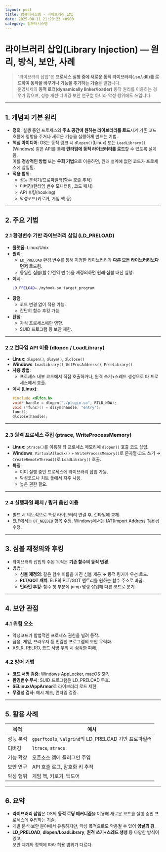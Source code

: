 ```yaml
---
layout: post
title: 컴퓨터시스템 - 라이브러리 삽입
date: 2025-08-11 21:20:23 +0900
category: 컴퓨터시스템
---
```

# 라이브러리 삽입(Library Injection) — 원리, 방식, 보안, 사례

> “라이브러리 삽입”은 **프로세스 실행 중에 새로운 동적 라이브러리(.so/.dll)를 로드하여 동작을 바꾸거나 기능을 추가하는 기술**을 말합니다.  
> 운영체제의 **동적 로더(dynamically linker/loader)** 동작 원리를 이용하는 경우가 많으며, 성능 개선·디버깅·보안 연구뿐 아니라 악성 행위에도 쓰입니다.

---

## 1. 개념과 기본 원리

- **정의**: 실행 중인 프로세스의 **주소 공간에 원하는 라이브러리를 로드**시켜 기존 코드 흐름에 영향을 주거나 새로운 기능을 실행하게 만드는 기법.
- **핵심 아이디어**: OS는 동적 링크 시 `dlopen()`(Linux) 또는 `LoadLibrary()`(Windows) 같은 API를 통해 **런타임에 동적 라이브러리를 로드**할 수 있도록 설계됨.  
  이를 **정상적인 방법** 또는 **우회 기법**으로 이용하면, 원래 설계에 없던 코드가 프로세스에 삽입됨.
- **적용 범위**:
  - 성능 분석기/프로파일러(함수 호출 추적)
  - 디버깅(런타임 변수 모니터링, 코드 패치)
  - API 후킹(hooking)
  - 악성코드(키로거, 게임 핵 등)

---

## 2. 주요 기법

### 2.1 환경변수 기반 라이브러리 삽입 (LD_PRELOAD)
- **플랫폼**: Linux/Unix
- **원리**:
  - `LD_PRELOAD` 환경 변수를 통해 지정한 라이브러리가 **다른 모든 라이브러리보다 먼저** 로드됨.
  - 동일한 심볼(함수/전역 변수)을 재정의하면 원래 심볼 대신 실행.
- **예시**:
  ```bash
  LD_PRELOAD=./myhook.so target_program
  ```
- **장점**:
  - 코드 변경 없이 적용 가능.
  - 간단히 함수 후킹 가능.
- **단점**:
  - 자식 프로세스에만 영향.
  - SUID 프로그램 등 보안 제한.

---

### 2.2 런타임 API 이용 (dlopen / LoadLibrary)
- **Linux**: `dlopen()`, `dlsym()`, `dlclose()`  
- **Windows**: `LoadLibrary()`, `GetProcAddress()`, `FreeLibrary()`
- **사용 방법**:
  - 프로세스 내부 코드에서 직접 호출하거나, 원격 쓰기+스레드 생성으로 타 프로세스에서 호출.
- **예시 (Linux)**:
  ```c
  #include <dlfcn.h>
  void* handle = dlopen("./plugin.so", RTLD_NOW);
  void (*func)() = dlsym(handle, "entry");
  func();
  dlclose(handle);
  ```

---

### 2.3 원격 프로세스 주입 (ptrace, WriteProcessMemory)
- **Linux**: `ptrace()`를 이용해 타 프로세스 메모리에 `dlopen()` 호출 코드 삽입.
- **Windows**: `VirtualAllocEx()` + `WriteProcessMemory()`로 문자열·코드 쓰기 → `CreateRemoteThread()`로 `LoadLibrary()` 호출.
- **특징**:
  - 이미 실행 중인 프로세스에 라이브러리 삽입 가능.
  - 악성코드나 치트 툴에서 자주 사용.
  - 높은 권한 필요.

---

### 2.4 실행파일 패치 / 링커 옵션 이용
- 빌드 시 의도적으로 특정 라이브러리 연결 후, 런타임에 교체.
- ELF에서는 `DT_NEEDED` 항목 수정, Windows에서는 IAT(Import Address Table) 수정.

---

## 3. 심볼 재정의와 후킹

- 라이브러리 삽입의 주된 목적은 **기존 함수의 동작 변경**.
- 방법:
  - **심볼 재정의**: 같은 함수 이름을 가진 심볼 제공 → 동적 링커가 우선 로드.
  - **PLT/GOT 패치**: ELF의 PLT/GOT 엔트리를 원하는 함수 주소로 바꿈.
  - **인라인 후킹**: 함수 첫 부분에 jump 명령 삽입해 다른 코드로 분기.

---

## 4. 보안 관점

### 4.1 위험 요소
- 악성코드가 합법적인 프로세스 권한을 빌려 동작.
- 금융, 게임, 브라우저 등 민감한 프로그램의 보안 무력화.
- ASLR, RELRO, 코드 서명 우회 시 심각한 피해.

### 4.2 방어 기법
- **코드 서명 검증**: Windows AppLocker, macOS SIP.
- **환경변수 무시**: SUID 프로그램은 LD_PRELOAD 무효.
- **SELinux/AppArmor**로 라이브러리 로드 제한.
- **무결성 검사**: 해시 체크, 런타임 검증.

---

## 5. 활용 사례

| 목적 | 예시 |
|------|------|
| 성능 분석 | `gperftools`, `Valgrind`의 LD_PRELOAD 기반 프로파일러 |
| 디버깅 | `ltrace`, `strace` |
| 기능 확장 | 오픈소스 앱에 플러그인 주입 |
| 보안 연구 | API 호출 로그, 암호화 키 추적 |
| 악성 행위 | 게임 핵, 키로거, 백도어 |

---

## 6. 요약

- **라이브러리 삽입**은 OS의 **동적 로딩 메커니즘**을 이용해 새로운 코드를 실행 중인 프로세스에 주입하는 기술.
- 개발·분석·보안 분야에서 유용하지만, 악성 목적으로도 악용될 수 있어 **양날의 검**.
- **LD_PRELOAD**, **dlopen/LoadLibrary**, **원격 쓰기+스레드 생성** 등 다양한 방식이 있고,  
  보안 체계와 정책에 따라 허용 범위가 다르다.